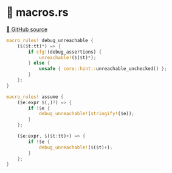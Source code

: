 # 🦀 macros.rs

[🐙 GitHub source](https://github.com/bluealloy/revm/tree/99e177d6bedf3823a717d3017b3cfeb98ed2aeac/crates/interpreter/src/macros.rs)

```rust
macro_rules! debug_unreachable {
    ($($t:tt)*) => {
        if cfg!(debug_assertions) {
            unreachable!($($t)*);
        } else {
            unsafe { core::hint::unreachable_unchecked() };
        }
    };
}

macro_rules! assume {
    ($e:expr $(,)?) => {
        if !$e {
            debug_unreachable!(stringify!($e));
        }
    };

    ($e:expr, $($t:tt)+) => {
        if !$e {
            debug_unreachable!($($t)+);
        }
    };
}
```
